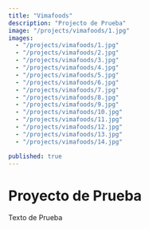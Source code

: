 ```yaml
---
title: "Vimafoods"
description: "Projecto de Prueba"
image: "/projects/vimafoods/1.jpg"
images:
  - "/projects/vimafoods/1.jpg"
  - "/projects/vimafoods/2.jpg"
  - "/projects/vimafoods/3.jpg"
  - "/projects/vimafoods/4.jpg"
  - "/projects/vimafoods/5.jpg"
  - "/projects/vimafoods/6.jpg"
  - "/projects/vimafoods/7.jpg"
  - "/projects/vimafoods/8.jpg"
  - "/projects/vimafoods/9.jpg"
  - "/projects/vimafoods/10.jpg"
  - "/projects/vimafoods/11.jpg"
  - "/projects/vimafoods/12.jpg"
  - "/projects/vimafoods/13.jpg"
  - "/projects/vimafoods/14.jpg"

published: true
---
```


# Proyecto de Prueba

Texto de Prueba
